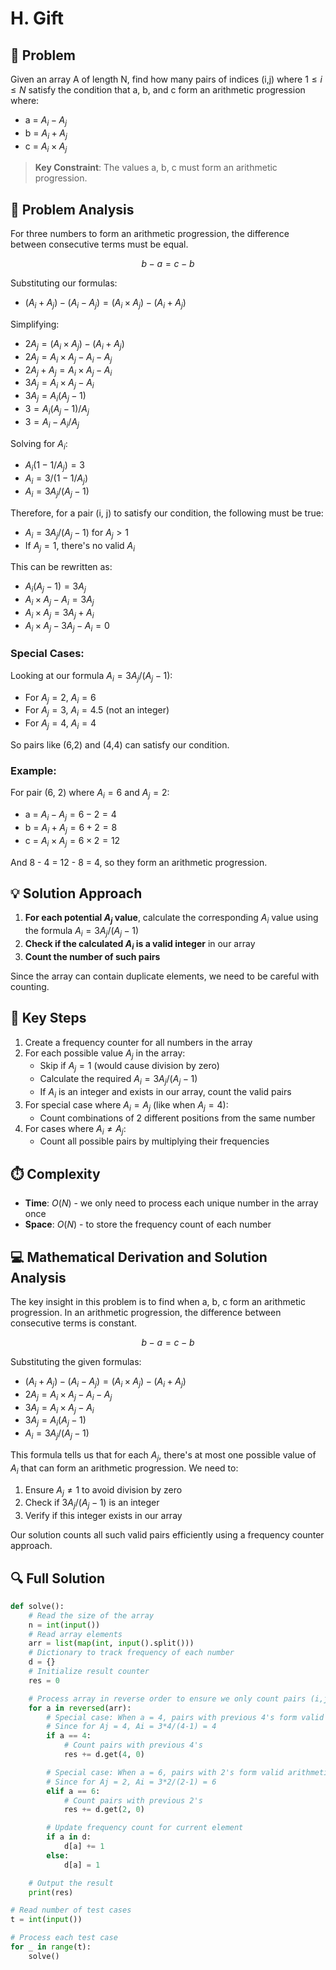 # H. Gift

## 📝 Problem

Given an array A of length N, find how many pairs of indices (i,j) where $1 \leq i \leq N$ satisfy the condition that a, b, and c form an arithmetic progression where:

- a = $A_i - A_j$
- b = $A_i + A_j$
- c = $A_i × A_j$

> **Key Constraint**: The values a, b, c must form an arithmetic progression.

## 🧠 Problem Analysis

For three numbers to form an arithmetic progression, the difference between consecutive terms must be equal.

$$b - a = c - b$$

Substituting our formulas:

- $(A_i + A_j) - (A_i - A_j) = (A_i × A_j) - (A_i + A_j)$

Simplifying:

- $2A_j = (A_i × A_j) - (A_i + A_j)$
- $2A_j = A_i × A_j - A_i - A_j$
- $2A_j + A_j = A_i × A_j - A_i$
- $3A_j = A_i × A_j - A_i$
- $3A_j = A_i(A_j - 1)$
- $3 = A_i(A_j - 1)/A_j$
- $3 = A_i - A_i/A_j$

Solving for $A_i$:

- $A_i(1 - 1/A_j) = 3$
- $A_i = 3/(1 - 1/A_j)$
- $A_i = 3A_j/(A_j - 1)$

Therefore, for a pair (i, j) to satisfy our condition, the following must be true:

- $A_i = 3A_j/(A_j - 1)$ for $A_j > 1$
- If $A_j = 1$, there's no valid $A_i$

This can be rewritten as:

- $A_i(A_j - 1) = 3A_j$
- $A_i × A_j - A_i = 3A_j$
- $A_i × A_j = 3A_j + A_i$
- $A_i × A_j - 3A_j - A_i = 0$

### Special Cases:

Looking at our formula $A_i = 3A_j/(A_j - 1)$:

- For $A_j = 2$, $A_i = 6$
- For $A_j = 3$, $A_i = 4.5$ (not an integer)
- For $A_j = 4$, $A_i = 4$

So pairs like (6,2) and (4,4) can satisfy our condition.

### Example:

For pair (6, 2) where $A_i = 6$ and $A_j = 2$:

- a = $A_i - A_j = 6 - 2 = 4$
- b = $A_i + A_j = 6 + 2 = 8$
- c = $A_i × A_j = 6 × 2 = 12$

And 8 - 4 = 12 - 8 = 4, so they form an arithmetic progression.

## 💡 Solution Approach

1. **For each potential $A_j$ value**, calculate the corresponding $A_i$ value using the formula $A_i = 3A_j/(A_j - 1)$
2. **Check if the calculated $A_i$ is a valid integer** in our array
3. **Count the number of such pairs**

Since the array can contain duplicate elements, we need to be careful with counting.

## 🔑 Key Steps

1. Create a frequency counter for all numbers in the array
2. For each possible value $A_j$ in the array:
   - Skip if $A_j = 1$ (would cause division by zero)
   - Calculate the required $A_i = 3A_j/(A_j - 1)$
   - If $A_i$ is an integer and exists in our array, count the valid pairs
3. For special case where $A_i = A_j$ (like when $A_j = 4$):
   - Count combinations of 2 different positions from the same number
4. For cases where $A_i \neq A_j$:
   - Count all possible pairs by multiplying their frequencies

## ⏱️ Complexity

- **Time**: $O(N)$ - we only need to process each unique number in the array once
- **Space**: $O(N)$ - to store the frequency count of each number

## 💻 Mathematical Derivation and Solution Analysis

The key insight in this problem is to find when a, b, c form an arithmetic progression. In an arithmetic progression, the difference between consecutive terms is constant.

$$b - a = c - b$$

Substituting the given formulas:

- $(A_i + A_j) - (A_i - A_j) = (A_i × A_j) - (A_i + A_j)$
- $2A_j = A_i × A_j - A_i - A_j$
- $3A_j = A_i × A_j - A_i$
- $3A_j = A_i(A_j - 1)$
- $A_i = 3A_j/(A_j - 1)$

This formula tells us that for each $A_j$, there's at most one possible value of $A_i$ that can form an arithmetic progression. We need to:

1. Ensure $A_j ≠ 1$ to avoid division by zero
2. Check if $3A_j/(A_j - 1)$ is an integer
3. Verify if this integer exists in our array

Our solution counts all such valid pairs efficiently using a frequency counter approach.

## 🔍 Full Solution

```python
def solve():
    # Read the size of the array
    n = int(input())
    # Read array elements
    arr = list(map(int, input().split()))
    # Dictionary to track frequency of each number
    d = {}
    # Initialize result counter
    res = 0

    # Process array in reverse order to ensure we only count pairs (i,j) where i appears after j
    for a in reversed(arr):
        # Special case: When a = 4, pairs with previous 4's form valid arithmetic progressions
        # Since for Aj = 4, Ai = 3*4/(4-1) = 4
        if a == 4:
            # Count pairs with previous 4's
            res += d.get(4, 0)

        # Special case: When a = 6, pairs with 2's form valid arithmetic progressions
        # Since for Aj = 2, Ai = 3*2/(2-1) = 6
        elif a == 6:
            # Count pairs with previous 2's
            res += d.get(2, 0)

        # Update frequency count for current element
        if a in d:
            d[a] += 1
        else:
            d[a] = 1

    # Output the result
    print(res)

# Read number of test cases
t = int(input())

# Process each test case
for _ in range(t):
    solve()
```
